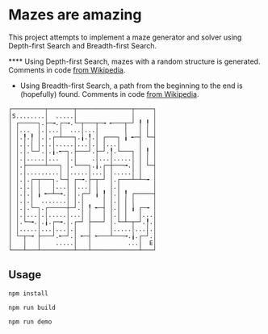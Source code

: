# Mazes are amazing

This project attempts to implement a maze generator and solver using Depth-first Search
and Breadth-first Search.

**** Using Depth-first Search, mazes with a random structure is generated.
Comments in code [from Wikipedia](https://en.wikipedia.org/wiki/Depth-first_search).

* Using Breadth-first Search, a path from the beginning to the end is (hopefully) found. Comments in code [from Wikipedia](https://en.wikipedia.org/wiki/Breadth-first_search).

```
┌─────────┬───────┬───────────────┬─────┐
│S........│  .....│               │     │
│ ┌─────┐.├─╼.┌─╼.└─┬───┬─╼ ╾───┬─┘ ╿ ╿ │
│ │...  │.│...│  ...│...│       │   │ │ │
│ │.╿.╿ │.│.┌─┴───┐.╽.╿.│ ┌───┐ ╽ ╾─┤ └─┤
│ │.│.│ │.│.│.....│...│.│ │...│     │   │
│ │.│.└─┘.│.╽.╾─┐.├───┘.├─┘.╿.└───┐ │ ╿ │
│ │.│.....│...  │.│    .│...│.....│ │ │ │
│ │.├─────┴───┐ │.└───┐.╽.┌─┼───╼.│ │ └─┤
│ │.│.........│ │.....│...│ │.....│ │   │
│ │.│.┌─┬───┐.└─┤ ┌─╼.├─┬─┘ │.┌───┴─┴─╼ │
│ │.│.│ │   │...│ │...│ │   │.│         │
│ │.│.│ ╽ ╾─┴─╼.│ │.┌─┘ ╽ ╿ │.│ ╿ ┌─────┤
│ │.│.│  .......│ │.│     │ │.│ │ │     │
│ │.│.└─┐.┌─────┼─┘.│ ╿ ╾─┤ │.│ │ ╽ ┌─╼ │
│ │.│...│.│.....│...│ │   │ │.│ │   │...│
│ │.└─╼.│.╽.┌─╼.│.┌─┘ ├───┘ │.└─┴─┬─┘.╿.│
│ │.....│...│...│.│   │     │.....│...│.│
│ └─┬─╼ ├───┘.╾─┘.│ ╾─┤ ╾───┴───╼.╽.┌─┘.│
│   │   │    .....│   │          ...│  E│
└───┴───┴─────────┴───┴─────────────┴───┘
```

## Usage

```
npm install

npm run build

npm run demo

```

